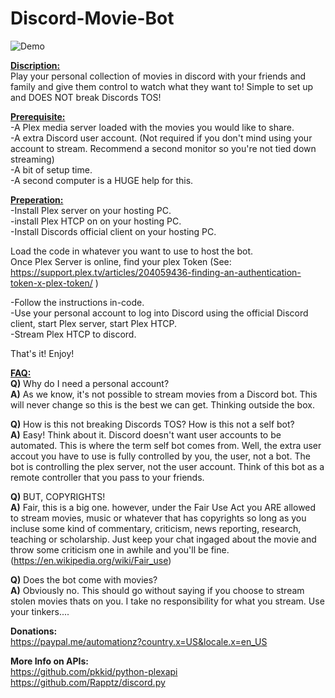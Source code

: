# Discord-Movie-Bot

![Demo](https://media.giphy.com/media/v1.Y2lkPTc5MGI3NjExMjVlNmQ4YTZhNDFiMmYwMjhhYzAxOWE5MjJiZTI2MWI4ZTIyYjNjZSZjdD1n/6zkw5esxBiGtcAQjrq/giphy.gif)

<b><u>Discription:</u></b>  
Play your personal collection of movies in discord with your friends and family and give them control to watch what they want to! Simple to set up and DOES NOT break Discords TOS!

<b><u>Prerequisite:</u></b>  
-A Plex media server loaded with the movies you would like to share.  
-A extra Discord user account. (Not required if you don't mind using your account to stream. Recommend a second monitor so you're not tied down streaming)  
-A bit of setup time.   
-A second computer is a HUGE help for this.  

<b><u>Preperation:</u></b>  
-Install Plex server on your hosting PC.  
-install Plex HTCP on on your hosting PC.  
-Install Discords official client on your hosting PC.  

Load the code in whatever you want to use to host the bot.  
Once Plex Server is online, find your plex Token (See: https://support.plex.tv/articles/204059436-finding-an-authentication-token-x-plex-token/ )  

-Follow the instructions in-code.  
-Use your personal account to log into Discord using the official Discord client, start Plex server, start Plex HTCP.   
-Stream Plex HTCP to discord.  

That's it! Enjoy!  


<b><u>FAQ:</u></b>  
<b>Q)</b> Why do I need a personal account?  
<b>A)</b> As we know, it's not possible to stream movies from a Discord bot. This will never change so this is the best we can get. Thinking outside the box.  
  
<b>Q)</b> How is this not breaking Discords TOS? How is this not a self bot?  
<b>A)</b> Easy! Think about it. Discord doesn't want user accounts to be automated. This is where the term self bot comes from. Well, the extra user accout you have to use is fully controlled by you, the user, not a bot. The bot is controlling the plex server, not the user account. Think of this bot as a remote controller that you pass to your friends.  

<b>Q)</b> BUT, COPYRIGHTS!  
<b>A)</B> Fair, this is a big one. however, under the Fair Use Act you ARE allowed to stream movies, music or whatever that has copyrights so long as you incluse some kind of commentary, criticism, news reporting, research, teaching or scholarship.  Just keep your chat ingaged about the movie and throw some criticism one in awhile and you'll be fine. (https://en.wikipedia.org/wiki/Fair_use)  

<b>Q)</b> Does the bot come with movies?  
<b>A)</B> Obviously no. This should go without saying if you choose to stream stolen movies thats on you. I take no responsibility for what you stream. Use your tinkers....  

<b>Donations:</b>  
https://paypal.me/automationz?country.x=US&locale.x=en_US


<b>More Info on APIs:</b>  
https://github.com/pkkid/python-plexapi
https://github.com/Rapptz/discord.py

